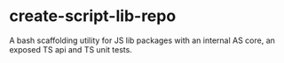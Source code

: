 # create-script-lib-repo
A bash scaffolding utility for JS lib packages with an internal AS core, an exposed TS api and TS unit tests.
